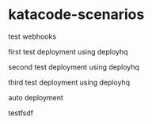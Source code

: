 # katacode-scenarios

test webhooks

first test deployment using deployhq

second test deployment using deployhq

third test deployment using deployhq

auto deployment

testfsdf
